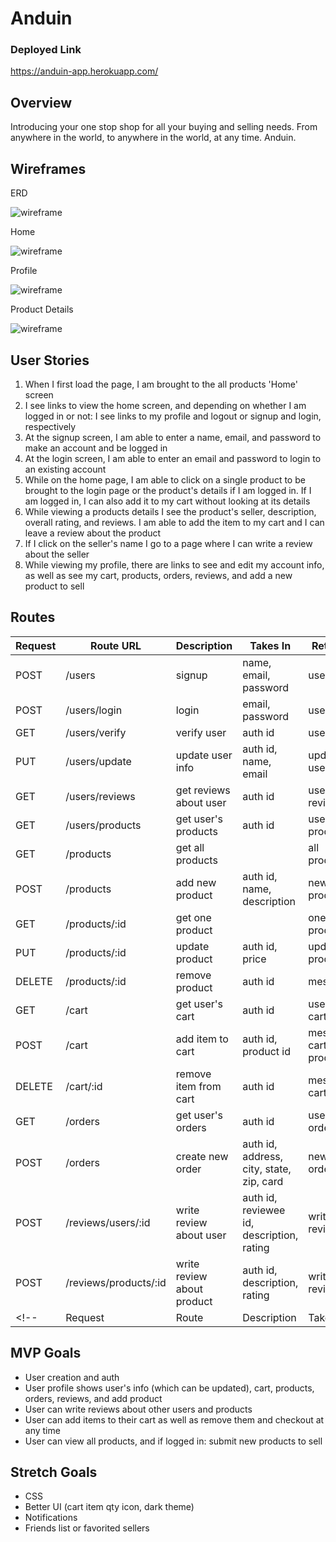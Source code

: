 # Anduin

### Deployed Link
https://anduin-app.herokuapp.com/

## Overview
Introducing your one stop shop for all your buying and selling needs. From anywhere in the world, to anywhere in the world, at any time. Anduin.

## Wireframes

ERD

![wireframe](https://i.imgur.com/Ld4BWhJ.png)

Home

![wireframe](https://i.imgur.com/WifIDeC.png)

Profile

![wireframe](https://i.imgur.com/WH14NfC.png)

Product Details

![wireframe](https://i.imgur.com/wyYutUR.png)


## User Stories
1. When I first load the page, I am brought to the all products 'Home' screen
2. I see links to view the home screen, and depending on whether I am logged in or not: I see links to my profile and logout or signup and login, respectively
3. At the signup screen, I am able to enter a name, email, and password to make an account and be logged in
4. At the login screen, I am able to enter an email and password to login to an existing account
5. While on the home page, I am able to click on a single product to be brought to the login page or the product's details if I am logged in. If I am logged in, I can also add it to my cart without looking at its details
6. While viewing a products details I see the product's seller, description, overall rating, and reviews. I am able to add the item to my cart and I can leave a review about the product
7. If I click on the seller's name I go to a page where I can write a review about the seller
7. While viewing my profile, there are links to see and edit my account info, as well as see my cart, products, orders, reviews, and add a new product to sell


## Routes
| Request | Route URL | Description | Takes In | Returns |
| ------- | --------- | ----------- | -------- | ------- |
| POST | /users | signup | name, email, password | user |
| POST | /users/login | login | email, password |  user |
| GET | /users/verify | verify user | auth id |  user |
| PUT | /users/update | update user info | auth id, name, email |  updated user |
| GET | /users/reviews | get reviews about user | auth id | user's reviews |
| GET | /users/products | get user's products | auth id | user's products |
| GET | /products | get all products |  | all products |
| POST | /products | add new product | auth id, name, description | new product |
| GET | /products/:id | get one product |  | one product |
| PUT | /products/:id | update product | auth id, price | updated product |
| DELETE | /products/:id | remove product | auth id | message |
| GET | /cart | get user's cart | auth id | user's cart |
| POST | /cart | add item to cart | auth id, product id | message, cart, product |
| DELETE | /cart/:id | remove item from cart | auth id | message, cart |
| GET | /orders | get user's orders | auth id | user's orders |
| POST | /orders | create new order | auth id, address, city, state, zip, card | new order |
| POST | /reviews/users/:id | write review about user | auth id, reviewee id, description, rating | written review |
| POST | /reviews/products/:id | write review about product | auth id, description, rating | written review |
<!-- | Request | Route | Description | Takes | Returns | -->

    
## MVP Goals
- User creation and auth
- User profile shows user's info (which can be updated), cart, products, orders, reviews, and add product
- User can write reviews about other users and products
- User can add items to their cart as well as remove them and checkout at any time
- User can view all products, and if logged in: submit new products to sell

## Stretch Goals
- CSS
- Better UI (cart item qty icon, dark theme)
- Notifications
- Friends list or favorited sellers